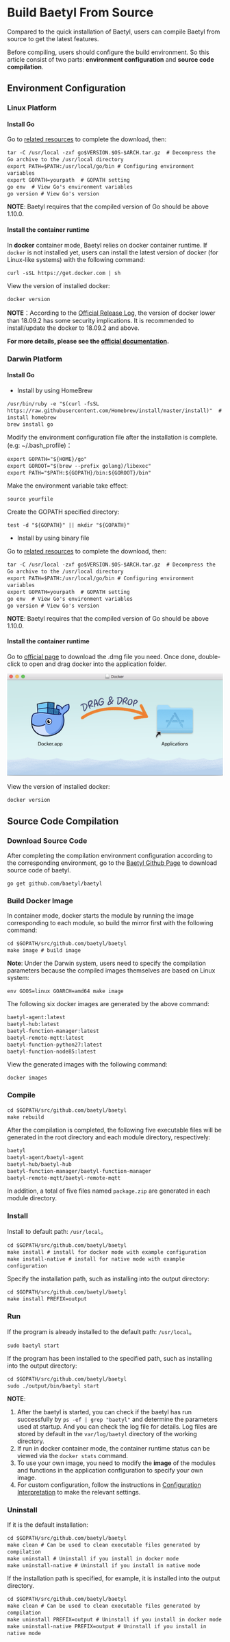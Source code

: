 # Build Baetyl From Source

Compared to the quick installation of Baetyl, users can compile Baetyl from source to get the latest features.

Before compiling, users should configure the build environment. So this article consist of two parts: **environment configuration** and **source code compilation**.

## Environment Configuration

### Linux Platform

#### Install Go

Go to [related resources](../Resources-download.md) to complete the download, then:

```shell
tar -C /usr/local -zxf go$VERSION.$OS-$ARCH.tar.gz  # Decompress the Go archive to the /usr/local directory
export PATH=$PATH:/usr/local/go/bin # Configuring environment variables
export GOPATH=yourpath  # GOPATH setting
go env  # View Go's environment variables
go version # View Go's version
```

**NOTE**: Baetyl requires that the compiled version of Go should be above 1.10.0.

#### Install the container runtime

In **docker** container mode, Baetyl relies on docker container runtime. If `docker` is not installed yet, users can install the latest version of docker (for Linux-like systems) with the following command:

```shell
curl -sSL https://get.docker.com | sh
```

View the version of installed docker:

```shell
docker version
```

**NOTE**：According to the [Official Release Log](https://docs.docker.com/engine/release-notes/#18092), the version of docker lower than 18.09.2 has some security implications. It is recommended to install/update the docker to 18.09.2 and above.

**For more details, please see the [official documentation](https://docs.docker.com/install/).**

### Darwin Platform

#### Install Go

- Install by using HomeBrew

```shell
/usr/bin/ruby -e "$(curl -fsSL https://raw.githubusercontent.com/Homebrew/install/master/install)"  # install homebrew
brew install go
```

Modify the environment configuration file after the installation is complete.(e.g: ~/.bash_profile)：

```shell
export GOPATH="${HOME}/go"
export GOROOT="$(brew --prefix golang)/libexec"
export PATH="$PATH:${GOPATH}/bin:${GOROOT}/bin"
```

Make the environment variable take effect:

```shell
source yourfile
```

Create the GOPATH specified directory:

```shell
test -d "${GOPATH}" || mkdir "${GOPATH}"
```

- Install by using binary file

Go to [related resources](../Resources-download.md) to complete the download, then:

```shell
tar -C /usr/local -zxf go$VERSION.$OS-$ARCH.tar.gz  # Decompress the Go archive to the /usr/local directory
export PATH=$PATH:/usr/local/go/bin # Configuring environment variables
export GOPATH=yourpath  # GOPATH setting
go env  # View Go's environment variables
go version # View Go's version
```

**NOTE**: Baetyl requires that the compiled version of Go should be above 1.10.0.

#### Install the container runtime

Go to [official page](https://hub.docker.com/editions/community/docker-ce-desktop-mac) to download the .dmg file you need. Once done, double-click to open and drag docker into the application folder.

![Install On Darwin](../../images/setup/docker-install-on-mac.png)

View the version of installed docker:

```shell
docker version
```

## Source Code Compilation

### Download Source Code

After completing the compilation environment configuration according to the corresponding environment, go to the [Baetyl Github Page](https://github.com/baetyl/baetyl) to download source code of baetyl.

```shell
go get github.com/baetyl/baetyl
```

### Build Docker Image

In container mode, docker starts the module by running the image corresponding to each module, so build the mirror first with the following command:

```shell
cd $GOPATH/src/github.com/baetyl/baetyl
make image # build image
```

**Note**: Under the Darwin system, users need to specify the compilation parameters because the compiled images themselves are based on Linux system:

```shell
env GOOS=linux GOARCH=amd64 make image
```

The following six docker images are generated by the above command:

```shell
baetyl-agent:latest
baetyl-hub:latest
baetyl-function-manager:latest
baetyl-remote-mqtt:latest
baetyl-function-python27:latest
baetyl-function-node85:latest
```

View the generated images with the following command:

```shell
docker images
```

### Compile

```shell
cd $GOPATH/src/github.com/baetyl/baetyl
make rebuild
```

After the compilation is completed, the following five executable files will be generated in the root directory and each module directory, respectively:

```shell
baetyl
baetyl-agent/baetyl-agent
baetyl-hub/baetyl-hub
baetyl-function-manager/baetyl-function-manager
baetyl-remote-mqtt/baetyl-remote-mqtt
```

In addition, a total of five files named `package.zip` are generated in each module directory.

### Install

Install to default path: `/usr/local`。

```shell
cd $GOPATH/src/github.com/baetyl/baetyl
make install # install for docker mode with example configuration
make install-native # install for native mode with example configuration
```

Specify the installation path, such as installing into the output directory:

```shell
cd $GOPATH/src/github.com/baetyl/baetyl
make install PREFIX=output
```

### Run

If the program is already installed to the default path: `/usr/local`。

```shell
sudo baetyl start
```

If the program has been installed to the specified path, such as installing into the output directory:

```shell
cd $GOPATH/src/github.com/baetyl/baetyl
sudo ./output/bin/baetyl start
```

**NOTE**:

1. After the baetyl is started, you can check if the baetyl has run successfully by `ps -ef | grep "baetyl"` and determine the parameters used at startup. And you can check the log file for details. Log files are stored by default in the `var/log/baetyl` directory of the working directory.
2. If run in docker container mode, the container runtime status can be viewed via the `docker stats` command.
3. To use your own image, you need to modify the **image** of the modules and functions in the application configuration to specify your own image.
4. For custom configuration, follow the instructions in [Configuration Interpretation](../tutorials/Config-interpretation.md) to make the relevant settings.

### Uninstall

If it is the default installation:

```shell
cd $GOPATH/src/github.com/baetyl/baetyl
make clean # Can be used to clean executable files generated by compilation
make uninstall # Uninstall if you install in docker mode
make uninstall-native # Uninstall if you install in native mode
```

If the installation path is specified, for example, it is installed into the output directory.

```shell
cd $GOPATH/src/github.com/baetyl/baetyl
make clean # Can be used to clean executable files generated by compilation
make uninstall PREFIX=output # Uninstall if you install in docker mode
make uninstall-native PREFIX=output # Uninstall if you install in native mode
```
